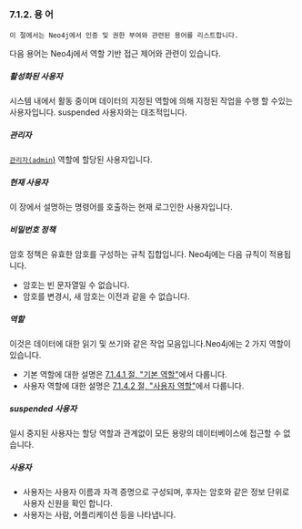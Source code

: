 
### 7.1.2. 용 어

```
이 절에서는 Neo4j에서 인증 및 권한 부여와 관련된 용어를 리스트합니다. 
```

다음 용어는 Neo4j에서 역할 기반 접근 제어와 관련이 있습니다.

##### 활성화된 사용자 

시스템 내에서 활동 중이며 데이터의 지정된 역할에 의해 지정된 작업을 수행 할 수있는 사용자입니다. suspended 사용자와는 대조적입니다.

##### 관리자 

[`관리자(admin`)](./native-user-role-management/native-roles.md) 역할에 할당된 사용자입니다.

##### 현재 사용자 

이 장에서 설명하는 명령어를 호출하는 현재 로그인한 사용자입니다. 

##### 비밀번호 정책 

암호 정책은 유효한 암호를 구성하는 규칙 집합입니다. Neo4j에는 다음 규칙이 적용됩니다.

- 암호는 빈 문자열일 수 없습니다.
- 암호를 변경시, 새 암호는 이전과 같을 수 없습니다.

##### 역할

이것은 데이터에 대한 읽기 및 쓰기와 같은 작업 모음입니다.Neo4j에는 2 가지 역할이 있습니다.

- 기본 역할에 대한 설명은 [7.1.4.1 절, "기본 역할"](./native-user-role-management/native-roles.md)에서 다룹니다.
- 사용자 역할에 대한 설명은 [7.1.4.2 절, "사용자 역할"](./native-user-role-management/custom-roles.md)에서 다룹니다.

##### suspended 사용자 

일시 중지된 사용자는 할당 역할과 관계없이 모든 용량의 데이터베이스에 접근할 수 없습니다.

##### 사용자 

- 사용자는 사용자 이름과 자격 증명으로 구성되며, 후자는 암호와 같은 정보 단위로 사용자 신원을 확인 합니다.
- 사용자는 사람, 어플리케이션 등을 나타냅니다.